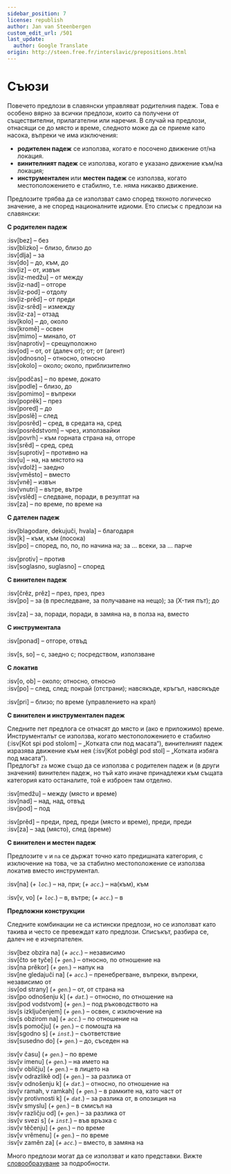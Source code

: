 ```yaml
---
sidebar_position: 7
license: republish
author: Jan van Steenbergen
custom_edit_url: /501
last_update:
  author: Google Translate
origin: http://steen.free.fr/interslavic/prepositions.html
---
```


# Съюзи

Повечето предлози в славянски управляват родителния падеж. Това е особено вярно за всички предлози, които са получени от съществителни, прилагателни или наречия. В случай на предлози, отнасящи се до място и време, следното може да се приеме като насока, въпреки че има изключения:

- **родителен падеж** се използва, когато е посочено движение от/на локация.
- **винителният падеж** се използва, когато е указано движение към/на локация;
- **инструментален** или **местен падеж** се използва, когато местоположението е стабилно, т.е. няма никакво движение.

Предлозите трябва да се използват само според тяхното логическо значение, а не според националните идиоми. Ето списък с предлози на славянски:

**С родителен падеж**

:isv[bez] – без\
:isv[blizko] – близо, близо до\
:isv[dlja] – за\
:isv[do] – до, към, до\
:isv[iz] – от, извън\
:isv[iz-medžu] – от между\
:isv[iz-nad] – отгоре\
:isv[iz-pod] – отдолу\
:isv[iz-prěd] – от преди\
:isv[iz-srěd] – измежду\
:isv[iz-za] – отзад\
:isv[kolo] – до, около\
:isv[kromě] – освен\
:isv[mimo] – минало, от\
:isv[naprotiv] – срещуположно\
:isv[od] – от, от (далеч от); от; от (агент)\
:isv[odnosno] – относно, относно\
:isv[okolo] – около; около, приблизително

:isv[podčas] – по време, докато\
:isv[podle] – близо, до\
:isv[pomimo] – въпреки\
:isv[poprěk] – през\
:isv[pored] – до\
:isv[poslě] – след\
:isv[posrěd] – сред, в средата на, сред\
:isv[posrědstvom] – чрез, използвайки\
:isv[povrh] – към горната страна на, отгоре\
:isv[srěd] – сред, сред\
:isv[suprotiv] – противно на\
:isv[u] – на, на мястото на\
:isv[vdolž] – заедно\
:isv[vměsto] – вместо\
:isv[vně] – извън\
:isv[vnutri] – вътре, вътре\
:isv[vslěd] – следване, поради, в резултат на\
:isv[za] – по време, по време на

**С дателен падеж**

:isv[blagodare, dekujuči, hvala] – благодаря\
:isv[k] – към, към (посока)\
:isv[po] – според, по, по, по начина на; за ... всеки, за ... парче

:isv[protiv] – против\
:isv[soglasno, suglasno] – според

**С винителен падеж**

:isv[črěz, prěz] – през, през, през\
:isv[po] – за (в преследване, за получаване на нещо); за (X-тия път); до

:isv[za] – за, поради, поради, в замяна на, в полза на, вместо

**С инструментала**

:isv[ponad] – отгоре, отвъд

:isv[s, so] – с, заедно с; посредством, използване

**С локатив**

:isv[o, ob] – около; относно, относно\
:isv[po] – след, след; покрай (отстрани); навсякъде, кръгъл, навсякъде

:isv[pri] – близо; по време (управлението на крал)

**С винителен и инструментален падеж**

Следните пет предлога се отнасят до място и (ако е приложимо) време. Инструменталът се използва, когато местоположението е стабилно (:isv[Kot spi pod stolom] – „Котката спи под масата“), винителният падеж изразява движение към нея (:isv[Kot poběgl pod stol] – „Котката избяга под масата“).\
Предлогът `za` може също да се използва с родителен падеж и (в други значения) винителен падеж, но тъй като иначе принадлежи към същата категория като останалите, той е изброен там отделно.

:isv[medžu] – между (място и време)\
:isv[nad] – над, над, отвъд\
:isv[pod] – под

:isv[prěd] – преди, пред, преди (място и време), преди, преди\
:isv[za] – зад (място), след (време)

**С винителен и местен падеж**

Предлозите `v` и `na` се държат точно като предишната категория, с изключение на това, че за стабилно местоположение се използва локатив вместо инструментал.

:isv[na] (_+ `loc`._) – на, при; (_+ `acc`._) – на(към), към

:isv[v, vo] (_+ `loc`._) – в, вътре; (_+ `acc`._) – в

**Предложни конструкции**

Следните комбинации не са истински предлози, но се използват като такива и често се превеждат като предлози. Списъкът, разбира се, далеч не е изчерпателен.

:isv[bez obzira na] (_+ `acc`._) – независимо\
:isv[čto se tyče] (_+ `gen`._) – относно, по отношение на\
:isv[na prěkor] (_+ `gen`._) – напук на\
:isv[ne gledajuči na] (_+ `acc`._) – пренебрегване, въпреки, въпреки, независимо от\
:isv[od strany] (_+ `gen`._) – от, от страна на\
:isv[po odnošenju k] (_+ `dat`._) – относно, по отношение на\
:isv[pod vodstvom] (_+ `gen`._) – под ръководството на\
:isv[s izključenjem] (_+ `gen`._) – освен, с изключение на\
:isv[s obzirom na] (_+ `acc`._) – по отношение на\
:isv[s pomočju] (_+ `gen`._) – с помощта на\
:isv[sgodno s] (_+ `inst`._) – съответствие\
:isv[susedno do] (_+ `gen`._) – до, съседен на

:isv[v času] (_+ `gen`._) – по време\
:isv[v imenu] (_+ `gen`._) – на името на\
:isv[v obličju] (_+ `gen`._) – в лицето на\
:isv[v odrazlikě od] (_+ `gen`._) – за разлика от\
:isv[v odnošenju k] (_+ `dat`._) – относно, по отношение на\
:isv[v ramah, v ramkah] (_+ `gen`._) – в рамките на, като част от\
:isv[v protivnosti k] (_+ `dat`._) – за разлика от, в опозиция на\
:isv[v smyslu] (_+ `gen`._) – в смисъл на\
:isv[v različju od] (_+ `gen`._) – за разлика от\
:isv[v svezi s] (_+ `inst`._) – във връзка с\
:isv[v těčenju] (_+ `gen`._) – по време\
:isv[v vrěmenu] (_+ `gen`._) – по време\
:isv[v zaměn za] (_+ `acc`._) – вместо, в замяна на

Много предлози могат да се използват и като представки. Вижте [словообразуване][1] за подробности.

[1]: ../vocabulary/word-formation.md#prefixes

